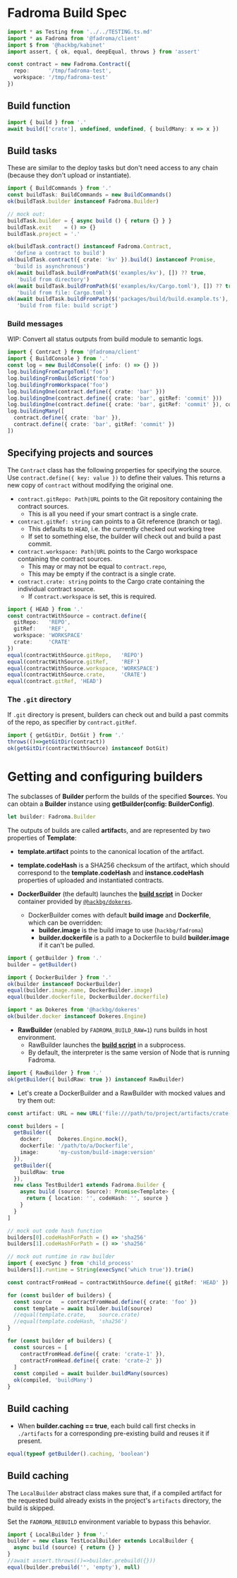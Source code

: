 # Fadroma Build Spec

```typescript
import * as Testing from '../../TESTING.ts.md'
import * as Fadroma from '@fadroma/client'
import $ from '@hackbg/kabinet'
import assert, { ok, equal, deepEqual, throws } from 'assert'

const contract = new Fadroma.Contract({
  repo:      '/tmp/fadroma-test',
  workspace: '/tmp/fadroma-test'
})
```

## Build function

```typescript
import { build } from '.'
await build(['crate'], undefined, undefined, { buildMany: x => x })
```

## Build tasks

These are similar to the deploy tasks but don't need access to any chain
(because they don't upload or instantiate).

```typescript
import { BuildCommands } from '.'
const buildTask: BuildCommands = new BuildCommands()
ok(buildTask.builder instanceof Fadroma.Builder)

// mock out:
buildTask.builder = { async build () { return {} } }
buildTask.exit    = () => {}
buildTask.project = '.'

ok(buildTask.contract() instanceof Fadroma.Contract,
  'define a contract to build')
ok(buildTask.contract({ crate: 'kv' }).build() instanceof Promise,
  'build is asynchronous')
ok(await buildTask.buildFromPath($('examples/kv'), []) ?? true,
   'build from directory')
ok(await buildTask.buildFromPath($('examples/kv/Cargo.toml'), []) ?? true,
   'build from file: Cargo.toml')
ok(await buildTask.buildFromPath($('packages/build/build.example.ts'), ['kv']) ?? true,
   'build from file: build script')
```

### Build messages

WIP: Convert all status outputs from build module to semantic logs.

```typescript
import { Contract } from '@fadroma/client'
import { BuildConsole } from '.'
const log = new BuildConsole({ info: () => {} })
log.buildingFromCargoToml('foo')
log.buildingFromBuildScript('foo')
log.buildingFromWorkspace('foo')
log.buildingOne(contract.define({ crate: 'bar' }))
log.buildingOne(contract.define({ crate: 'bar', gitRef: 'commit' }))
log.buildingOne(contract.define({ crate: 'bar', gitRef: 'commit' }), contract)
log.buildingMany([
  contract.define({ crate: 'bar' }),
  contract.define({ crate: 'bar', gitRef: 'commit' })
])
```

## Specifying projects and sources

The `Contract` class has the following properties for specifying the source.
Use `contract.define({ key: value })` to define their values.
This returns a new copy of `contract` without modifying the original one.

* `contract.gitRepo: Path|URL` points to the Git repository containing the contract sources.
  * This is all you need if your smart contract is a single crate.
* `contract.gitRef: string` can points to a Git reference (branch or tag).
  * This defaults to `HEAD`, i.e. the currently checked out working tree
  * If set to something else, the builder will check out and build a past commit.
* `contract.workspace: Path|URL` points to the Cargo workspace containing the contract sources.
  * This may or may not be equal to `contract.repo`,
  * This may be empty if the contract is a single crate.
* `contract.crate: string` points to the Cargo crate containing the individual contract source.
  * If `contract.workspace` is set, this is required.

```typescript
import { HEAD } from '.'
const contractWithSource = contract.define({
  gitRepo:   'REPO',
  gitRef:    'REF',
  workspace: 'WORKSPACE'
  crate:     'CRATE'
})
equal(contractWithSource.gitRepo,   'REPO')
equal(contractWithSource.gitRef,    'REF')
equal(contractWithSource.workspace, 'WORKSPACE')
equal(contractWithSource.crate,     'CRATE')
equal(contract.gitRef, 'HEAD')
```

### The `.git` directory

If `.git` directory is present, builders can check out and build a past commits of the repo,
as specifier by `contract.gitRef`.

```typescript
import { getGitDir, DotGit } from '.'
throws(()=>getGitDir(contract))
ok(getGitDir(contractWithSource) instanceof DotGit)
```

# Getting and configuring builders

The subclasses of **Builder** perform the builds of the specified **Source**s.
You can obtain a **Builder** instance using **getBuilder(config: BuilderConfig)**.

```typescript
let builder: Fadroma.Builder
```

The outputs of builds are called **artifact**s, and are represented by two properties
of **Template**:
  * **template.artifact** points to the canonical location of the artifact.
  * **template.codeHash** is a SHA256 checksum of the artifact, which should correspond
    to the **template.codeHash** and **instance.codeHash** properties of uploaded and
    instantiated contracts.

* **DockerBuilder** (the default) launches the [**build script**](./build.impl.mjs)
  in Docker container provided by [`@hackbg/dokeres`](https://www.npmjs.com/package/@hackbg/dokeres).
  * DockerBuilder comes with default **build image** and **Dockerfile**,
    which can be overridden:
    * **builder.image** is the build image to use (`hackbg/fadroma`)
    * **builder.dockerfile** is a path to a Dockerfile to build **builder.image** if it can't be pulled.

```typescript
import { getBuilder } from '.'
builder = getBuilder()

import { DockerBuilder } from '.'
ok(builder instanceof DockerBuilder)
equal(builder.image.name, DockerBuilder.image)
equal(builder.dockerfile, DockerBuilder.dockerfile)

import * as Dokeres from '@hackbg/dokeres'
ok(builder.docker instanceof Dokeres.Engine)
```

* **RawBuilder** (enabled by `FADROMA_BUILD_RAW=1`) runs builds in host environment.
  * RawBuilder launches the [**build script**](./build.impl.mjs) in a subprocess.
  * By default, the interpreter is the same version of Node that is running Fadroma.

```typescript
import { RawBuilder } from '.'
ok(getBuilder({ buildRaw: true }) instanceof RawBuilder)
```

* Let's create a DockerBuilder and a RawBuilder with mocked values and try them out:

```typescript
const artifact: URL = new URL('file:///path/to/project/artifacts/crate-1@HEAD.wasm')

const builders = [
  getBuilder({
    docker:     Dokeres.Engine.mock(),
    dockerfile: '/path/to/a/Dockerfile',
    image:      'my-custom/build-image:version'
  }),
  getBuilder({
    buildRaw: true
  }),
  new class TestBuilder1 extends Fadroma.Builder {
    async build (source: Source): Promise<Template> {
      return { location: '', codeHash: '', source }
    }
  }
]

// mock out code hash function
builders[0].codeHashForPath = () => 'sha256'
builders[1].codeHashForPath = () => 'sha256'

// mock out runtime in raw builder
import { execSync } from 'child_process'
builders[1].runtime = String(execSync('which true')).trim()

const contractFromHead = contractWithSource.define({ gitRef: 'HEAD' })

for (const builder of builders) {
  const source   = contractFromHead.define({ crate: 'foo' })
  const template = await builder.build(source)
  //equal(template.crate,    source.crate)
  //equal(template.codeHash, 'sha256')
}

for (const builder of builders) {
  const sources = [
    contractFromHead.define({ crate: 'crate-1' }),
    contractFromHead.define({ crate: 'crate-2' })
  ]
  const compiled = await builder.buildMany(sources)
  ok(compiled, 'buildMany')
}
```

## Build caching

* When **builder.caching == true**, each build call first checks in `./artifacts`
  for a corresponding pre-existing build and reuses it if present.

```typescript
equal(typeof getBuilder().caching, 'boolean')
```

## Build caching

The `LocalBuilder` abstract class makes sure that,
if a compiled artifact for the requested build
already exists in the project's `artifacts` directory,
the build is skipped.

Set the `FADROMA_REBUILD` environment variable to bypass this behavior.

```typescript
import { LocalBuilder } from '.'
builder = new class TestLocalBuilder extends LocalBuilder {
  async build (source) { return {} }
}
//await assert.throws(()=>builder.prebuild({}))
equal(builder.prebuild('', 'empty'), null)
```
